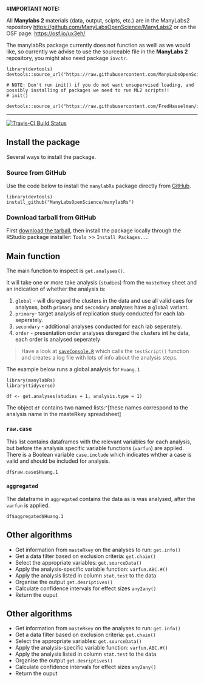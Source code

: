 
#**IMPORTANT NOTE:**

All **Manylabs 2** materials (data, output, scipts, etc.) are in the ManyLabs2 repository https://github.com/ManyLabsOpenScience/ManyLabs2 or on the OSF page: https://osf.io/ux3eh/


The manylabRs package currently does not function as welll as we would like, so currently we advise to use the sourceable file in the **ManyLabs 2** repository, you might also need package `invctr`.


```{r, eval = FALSE}
library(devtools)
devtools::source_url("https://raw.githubusercontent.com/ManyLabsOpenScience/manylabRs/master/R/manylabRs_SOURCE.R")

# NOTE: Don't run init() if you do not want unsupervised loading, and possibly installing of packages we need to run ML2 scripts!!
# init()

devtools::source_url("https://raw.githubusercontent.com/FredHasselman/invctr/master/R/invictor.R")
```


-------

[![Travis-CI Build Status](https://travis-ci.org/ManyLabsOpenScience/manylabRs.svg?branch=master)](https://travis-ci.org/ManyLabsOpenScience/manylabRs)


## Install the package

Several ways to install the package.

### Source from GitHub

Use the code below to install the `manylabRs` package directly from [GitHub](https://github.com/ManyLabsOpenScience/manylabRs).

```{r, eval=FALSE}
library(devtools)
install_github("ManyLabsOpenScience/manylabRs")
```

### Download tarball from GitHub

First [download the tarball](https://github.com/ManyLabsOpenScience/manylabRs/pkg/), then install the package locally through the RStudio package installer: `Tools` >> `Install Packages...`


## Main function

The main function to inspect is `get.analyses()`.  

It will take one or more take analysis (`studies`) from the `masteRkey` sheet and an indication of whether the analysis is:
1. `global` - will disregard the clusters in the data and use all valid caes for analyses, both `primary` and `secondary` analyses have a `global` variant.
2. `primary`- target analysis of replication study conducted for each lab seperately.
3. `secondary` - additional analyses conducted for each lab seperately.
4. `order` - presentation order analyses disregard the clusters int he data, each order is analysed seperately

> Have a look at [`saveConsole.R`](https://github.com/ManyLabsOpenScience/manylabRs/blob/master/inst/saveConsole.R) which calls the `testScript()` function and creates a log file with lots of info about the analysis steps.


The example below runs a global analysis for `Huang.1`
```{r}
library(manylabRs)
library(tidyverse)

df <- get.analyses(studies = 1, analysis.type = 1)
```

The object `df` contains two named lists:^[these names correspond to the analysis name in the masteRkey spreadsheet]

### `raw.case`

This list contains dataframes with the relevant variables for each analysis, but before the analysis specific variable functions (`varfun`) are applied. There is a Boolean variable `case.include` which indicates whther a case is valid and should be included for analysis.

```{r}
df$raw.case$Huang.1
```

### `aggregated`    

The dataframe in `aggregated` contains the data as is was analysed, after the `varfun` is applied.

```{r}
df$aggregated$Huang.1
```



## Other algorithms

+ Get information from `masteRkey` on the analyses to run: `get.info()`
+ Get a data filter based on exclusion criteria: `get.chain()`
+ Select the appropriate variables: `get.sourceData()`
+ Apply the analysis-specific variable function: `varfun.ABC.#()`
+ Apply the analysis listed in column `stat.test` to the data
+ Organise the output `get.desriptives()`
+ Calculate confidence intervals for effect sizes `any2any()`
+ Return the ouput





## Other algorithms

+ Get information from `masteRkey` on the analyses to run: `get.info()`
+ Get a data filter based on exclusion criteria: `get.chain()`
+ Select the appropriate variables: `get.sourceData()`
+ Apply the analysis-specific variable function: `varfun.ABC.#()`
+ Apply the analysis listed in column `stat.test` to the data
+ Organise the output `get.desriptives()`
+ Calculate confidence intervals for effect sizes `any2any()`
+ Return the ouput



